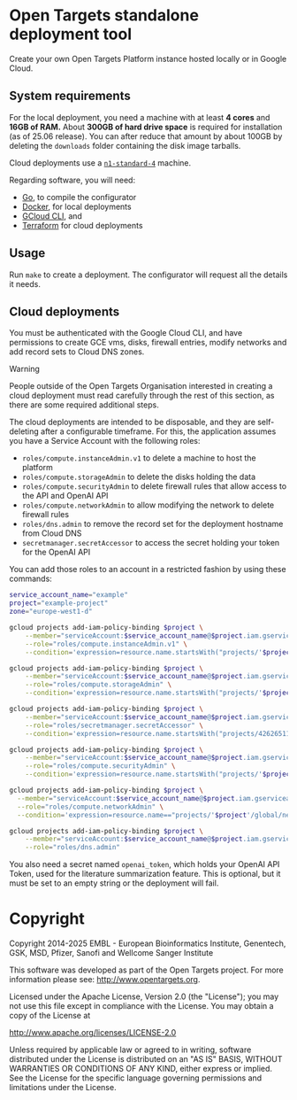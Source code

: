 # Open Targets standalone deployment tool

Create your own Open Targets Platform instance hosted locally or in Google Cloud.

## System requirements

For the local deployment, you need a machine with at least **4 cores** and **16GB
of RAM.** About **300GB of hard drive space** is required for installation (as
of 25.06 release).
You can after reduce that amount by about 100GB by deleting the `downloads`
folder containing the disk image tarballs.

Cloud deployments use a [`n1-standard-4`](https://cloud.google.com/compute/docs/general-purpose-machines#n1_machine_types)
machine.

Regarding software, you will need:

* [Go](https://go.dev/doc/install), to compile the configurator
* [Docker](https://docs.docker.com/engine/install/), for local deployments
* [GCloud CLI](https://cloud.google.com/sdk/docs/install), and
* [Terraform](https://developer.hashicorp.com/terraform/install) for cloud deployments

## Usage

Run `make` to create a deployment. The configurator will request all the details
it needs.

## Cloud deployments

You must be authenticated with the Google Cloud CLI, and have permissions to
create GCE vms, disks, firewall entries, modify networks and add record sets to
Cloud DNS zones.

> [!WARNING]
> People outside of the Open Targets Organisation interested in creating a cloud
> deployment must read carefully through the rest of this section, as there are
> some required additional steps.

The cloud deployments are intended to be disposable, and they are self-deleting
after a configurable timeframe. For this, the application assumes you have a
Service Account with the following roles:

* `roles/compute.instanceAdmin.v1` to delete a machine to host the platform
* `roles/compute.storageAdmin` to delete the disks holding the data
* `roles/compute.securityAdmin` to delete firewall rules that allow access to
the API and OpenAI API
* `roles/compute.networkAdmin` to allow modifying the network to delete firewall
rules
* `roles/dns.admin` to remove the record set for the deployment hostname from
Cloud DNS
* `secretmanager.secretAccessor` to access the secret holding your token for the
OpenAI API

You can add those roles to an account in a restricted fashion by using these
commands:

``` bash
service_account_name="example"
project="example-project"
zone="europe-west1-d"

gcloud projects add-iam-policy-binding $project \
	--member="serviceAccount:$service_account_name@$project.iam.gserviceaccount.com" \
	--role="roles/compute.instanceAdmin.v1" \
	--condition='expression=resource.name.startsWith("projects/'$project'/zones/europe-west1-d/instances/devinstance-"),title="Limited to devinstance instances"'

gcloud projects add-iam-policy-binding $project \
	--member="serviceAccount:$service_account_name@$project.iam.gserviceaccount.com" \
	--role="roles/compute.storageAdmin" \
	--condition='expression=resource.name.startsWith("projects/'$project'/zones/europe-west1-d/disks/devinstance-"),title="Limited to devinstance disks"'

gcloud projects add-iam-policy-binding $project \
	--member="serviceAccount:$service_account_name@$project.iam.gserviceaccount.com" \
	--role="roles/secretmanager.secretAccessor" \
	--condition='expression=resource.name.startsWith("projects/426265110888/secrets/openai-token"),title="Limited to openai token secret"'

gcloud projects add-iam-policy-binding $project \
	--member="serviceAccount:$service_account_name@$project.iam.gserviceaccount.com" \
	--role="roles/compute.securityAdmin" \
	--condition='expression=resource.name.startsWith("projects/'$project'/global/firewalls/devinstance-"),title="Limited to devinstance firewall rules"'

gcloud projects add-iam-policy-binding $project \
  --member="serviceAccount:$service_account_name@$project.iam.gserviceaccount.com" \
  --role="roles/compute.networkAdmin" \
  --condition='expression=resource.name=="projects/'$project'/global/networks/default",title="Limited to default network"'

gcloud projects add-iam-policy-binding $project \
	--member="serviceAccount:$service_account_name@$project.iam.gserviceaccount.com" \
	--role="roles/dns.admin"
```

You also need a secret named `openai_token`, which holds your OpenAI API Token,
used for the literature summarization feature. This is optional, but it must be
set to an empty string or the deployment will fail.


# Copyright
Copyright 2014-2025 EMBL - European Bioinformatics Institute, Genentech, GSK,
MSD, Pfizer, Sanofi and Wellcome Sanger Institute

This software was developed as part of the Open Targets project. For more
information please see: http://www.opentargets.org.

Licensed under the Apache License, Version 2.0 (the "License"); you may not use
this file except in compliance with the License. You may obtain a copy of the
License at

   http://www.apache.org/licenses/LICENSE-2.0

Unless required by applicable law or agreed to in writing, software distributed
under the License is distributed on an "AS IS" BASIS, WITHOUT WARRANTIES OR
CONDITIONS OF ANY KIND, either express or implied. See the License for the
specific language governing permissions and limitations under the License.
